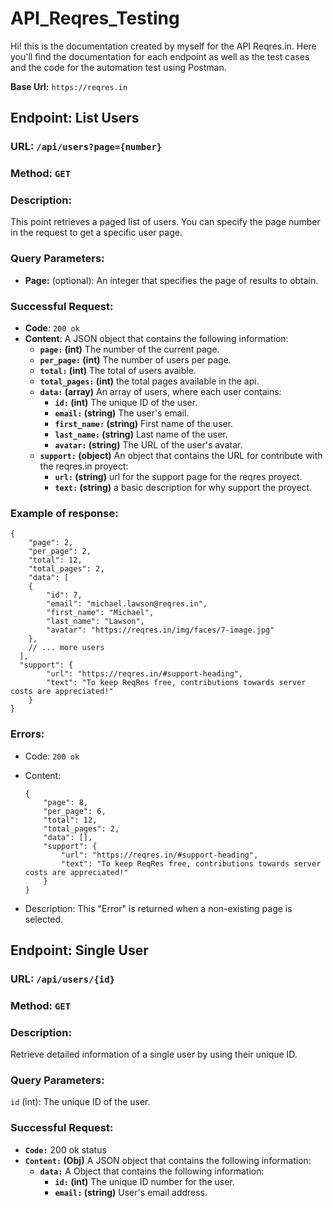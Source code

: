 # API_Reqres_Testing

Hi! this is the documentation created by myself for the API Reqres.in. Here you'll find the documentation for each endpoint as well as the test cases and the code for the automation test using Postman.

__Base Url:__ `https://reqres.in`




## Endpoint: List Users
### URL: `/api/users?page={number}`
### Method: `GET`

### Description:
This point retrieves a paged list of users. You can specify the page number in the request to get a specific user page.

### Query Parameters: 

* __Page:__ (optional): An integer that specifies the page of results to obtain.

### Successful Request: 

* __Code__: `200 ok`
* __Content__: A JSON object that contains the following information:
    * __`page:` (int)__ The number of the current page.
    * __`per_page:` (int)__ The number of users per page.
    * __`total:` (int)__ The total of users avaible. 
    * __`total_pages:` (int)__ the total pages available in the api.
    * __`data:` (array)__ An array of users, where each user contains:
        * __`id:` (int)__ The unique ID of the user. 
        * __`email:` (string)__ The user's email. 
        * __`first_name:` (string)__ First name of the user. 
        * __`last_name:` (string)__ Last name of the user. 
        * __`avatar:` (string)__ The URL of the user's avatar.
    * __`support:` (object)__ An object that contains the URL for contribute with the reqres.in proyect: 
        * __`url:` (string)__ url for the support page for the reqres proyect. 
        * __`text:` (string)__ a basic description for why support the proyect.

### Example of response: 

```
{
    "page": 2,
    "per_page": 2,
    "total": 12,
    "total_pages": 2,
    "data": [
    {
        "id": 7,
        "email": "michael.lawson@reqres.in",
        "first_name": "Michael",
        "last_name": "Lawson",
        "avatar": "https://reqres.in/img/faces/7-image.jpg"
    },
    // ... more users
  ],
  "support": {
        "url": "https://reqres.in/#support-heading",
        "text": "To keep ReqRes free, contributions towards server costs are appreciated!"
    }
}
```

### Errors: 

* Code: `200 ok` 
* Content:

    ```
    {
        "page": 8,
        "per_page": 6,
        "total": 12,
        "total_pages": 2,
        "data": [],
        "support": {
            "url": "https://reqres.in/#support-heading",
            "text": "To keep ReqRes free, contributions towards server costs are appreciated!"
        }
    }
    ```

* Description: This "Error" is returned when a non-existing page is selected. 


## Endpoint: Single User

### URL: `/api/users/{id}`

### Method: `GET`

### Description:
Retrieve detailed information of a single user by using their unique ID.

### Query Parameters:
`id` (int): The unique ID of the user.

### Successful Request: 
* __`Code:`__ 200 ok status
* __`Content:` (Obj)__ A JSON object that contains the following information:
    * __`data:`__ A Object that contains the following information:
        * __`id:` (int)__ The unique ID number for the user.
        * __`email:` (string)__ User's email address.